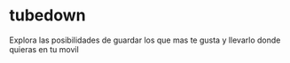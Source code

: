 # tubedown
Explora las posibilidades de guardar los que mas te gusta y llevarlo donde quieras en tu movil
